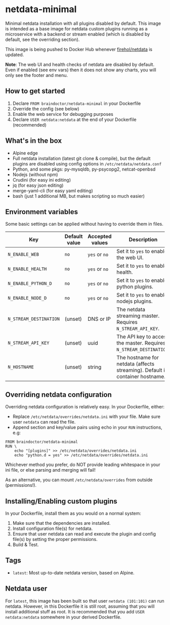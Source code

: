 # netdata-minimal
Minimal netdata installation with all plugins disabled by default. This
image is intended as a base image for netdata custom plugins running as
a microservice with a backend or stream enabled (which is disabled by default, see
the overriding section).

This image is being pushed to Docker Hub whenever
[firehol/netdata](https://hub.docker.com/r/firehol/netdata/) is updated.

**Note**: The web UI and health checks of netdata are disabled by default.
 Even if enabled (see env vars) then it does not show any charts,
you will only see the footer and menu.

## How to get started

1. Declare `FROM braindoctor/netdata-minimal` in your Dockerfile
2. Override the config (see below)
3. Enable the web service for debugging purposes
4. Declare `USER netdata:netdata` at the end of your Dockerfile (recommended)

## What's in the box

* Alpine edge
* Full netdata installation (latest git clone & compile), but the default
plugins are disabled using config options in `/etc/netdata/netdata.conf`
* Python, and some pkgs: py-mysqldb, py-psycopg2, netcat-openbsd
* Nodejs (without npm)
* Crudini (for easy ini editing)
* jq (for easy json editing)
* merge-yaml-cli (for easy yaml editing)
* bash (just 1 additional MB, but makes scripting so much easier)

## Environment variables

Some basic settings can be applied without having to override them in files.

Key | Default value | Accepted values | Description
--- | ---           | ---             | ---
`N_ENABLE_WEB`             | `no` | `yes` or `no`  | Set it to `yes` to enable the web UI.
`N_ENABLE_HEALTH`          | `no` | `yes` or `no`  | Set it to `yes` to enable health.
`N_ENABLE_PYTHON_D`        | `no` | `yes` or `no`  | Set it to `yes` to enable python plugins.
`N_ENABLE_NODE_D`          | `no` | `yes` or `no`  | Set it to `yes` to enable nodejs plugins.
`N_STREAM_DESTINATION`     | (unset) | DNS or IP   | The netdata streaming master. Requires `N_STREAM_API_KEY`.
`N_STREAM_API_KEY`         | (unset) | uuid        | The API key to access the master. Requires `N_STREAM_DESTINATION`.
`N_HOSTNAME`               | (unset) | string      | The hostname for netdata (affects streaming). Default is container hostname.

## Overriding netdata configuration

Overriding netdata configuration is relatively easy. In your Dockerfile,
either:
- Replace `/etc/netdata/overrides/netdata.ini` with your file. Make sure user
`netdata` can read the file.
- Append section and key/value pairs using echo in your `RUN`
instructions, e.g:
```
FROM braindoctor/netdata-minimal
RUN \
    echo "[plugins]" >> /etc/netdata/overrides/netdata.ini
    echo "python.d = yes" >> /etc/netdata/overrides/netdata.ini
```

Whichever method you prefer, do NOT provide leading whitespace in your
ini file, or else parsing and merging will fail!

As an alternative, you can mount `/etc/netdata/overrides` from
outside (permissions!).

## Installing/Enabling custom plugins

In your Dockerfile, install them as you would on a normal system:
1. Make sure that the dependencies are installed.
2. Install configuration file(s) for netdata.
3. Ensure that user netdata can read and execute the plugin and config
file(s) by setting the proper permissions.
4. Build & Test.

## Tags

* `latest`: Most up-to-date netdata version, based on Alpine.

## Netdata user

For `latest`, this image has been built so that user `netdata (101:101)`
can run netdata. However, in this Dockerfile it is still root, assuming
that you will install additional stuff as root. It is recommended that you
add `USER netdata:netdata` somewhere in your derived Dockerfile.

